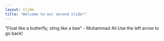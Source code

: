 ```yaml
---
layout: slide
title: "Welcome to our second slide!"
---
```

"Float like a butterfly, sting like a bee"  - Muhammad Ali
Use the left arrow to go back!
